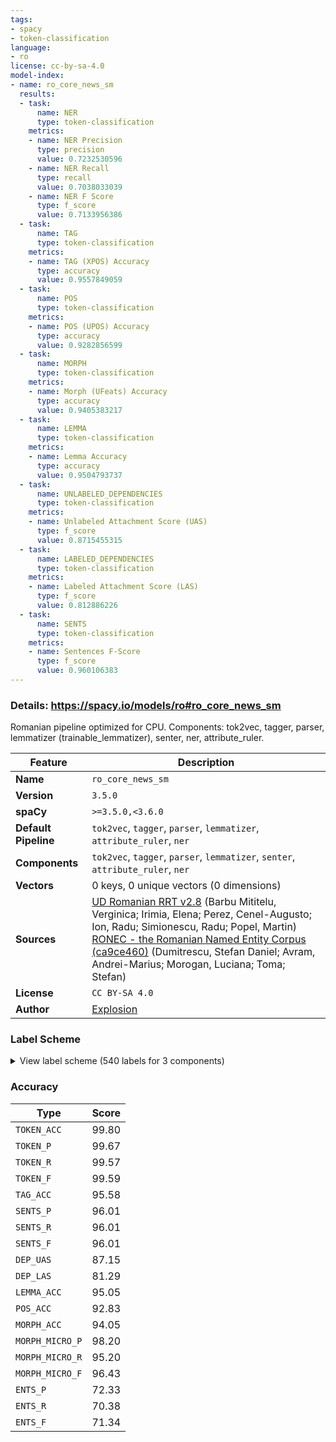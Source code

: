 ```yaml
---
tags:
- spacy
- token-classification
language:
- ro
license: cc-by-sa-4.0
model-index:
- name: ro_core_news_sm
  results:
  - task:
      name: NER
      type: token-classification
    metrics:
    - name: NER Precision
      type: precision
      value: 0.7232530596
    - name: NER Recall
      type: recall
      value: 0.7038033039
    - name: NER F Score
      type: f_score
      value: 0.7133956386
  - task:
      name: TAG
      type: token-classification
    metrics:
    - name: TAG (XPOS) Accuracy
      type: accuracy
      value: 0.9557849059
  - task:
      name: POS
      type: token-classification
    metrics:
    - name: POS (UPOS) Accuracy
      type: accuracy
      value: 0.9282856599
  - task:
      name: MORPH
      type: token-classification
    metrics:
    - name: Morph (UFeats) Accuracy
      type: accuracy
      value: 0.9405383217
  - task:
      name: LEMMA
      type: token-classification
    metrics:
    - name: Lemma Accuracy
      type: accuracy
      value: 0.9504793737
  - task:
      name: UNLABELED_DEPENDENCIES
      type: token-classification
    metrics:
    - name: Unlabeled Attachment Score (UAS)
      type: f_score
      value: 0.8715455315
  - task:
      name: LABELED_DEPENDENCIES
      type: token-classification
    metrics:
    - name: Labeled Attachment Score (LAS)
      type: f_score
      value: 0.812886226
  - task:
      name: SENTS
      type: token-classification
    metrics:
    - name: Sentences F-Score
      type: f_score
      value: 0.960106383
---
```

### Details: https://spacy.io/models/ro#ro_core_news_sm

Romanian pipeline optimized for CPU. Components: tok2vec, tagger, parser, lemmatizer (trainable_lemmatizer), senter, ner, attribute_ruler.

| Feature | Description |
| --- | --- |
| **Name** | `ro_core_news_sm` |
| **Version** | `3.5.0` |
| **spaCy** | `>=3.5.0,<3.6.0` |
| **Default Pipeline** | `tok2vec`, `tagger`, `parser`, `lemmatizer`, `attribute_ruler`, `ner` |
| **Components** | `tok2vec`, `tagger`, `parser`, `lemmatizer`, `senter`, `attribute_ruler`, `ner` |
| **Vectors** | 0 keys, 0 unique vectors (0 dimensions) |
| **Sources** | [UD Romanian RRT v2.8](https://github.com/UniversalDependencies/UD_Romanian-RRT) (Barbu Mititelu, Verginica; Irimia, Elena; Perez, Cenel-Augusto; Ion, Radu; Simionescu, Radu; Popel, Martin)<br />[RONEC - the Romanian Named Entity Corpus (ca9ce460)](https://github.com/dumitrescustefan/ronec) (Dumitrescu, Stefan Daniel; Avram, Andrei-Marius; Morogan, Luciana; Toma; Stefan) |
| **License** | `CC BY-SA 4.0` |
| **Author** | [Explosion](https://explosion.ai) |

### Label Scheme

<details>

<summary>View label scheme (540 labels for 3 components)</summary>

| Component | Labels |
| --- | --- |
| **`tagger`** | `ARROW`, `Af`, `Afcfp-n`, `Afcfson`, `Afcfsrn`, `Afcmpoy`, `Afcms-n`, `Afp`, `Afp-p-n`, `Afp-poy`, `Afp-srn`, `Afpf--n`, `Afpfp-n`, `Afpfp-ny`, `Afpfpoy`, `Afpfpry`, `Afpfson`, `Afpfsoy`, `Afpfsrn`, `Afpfsry`, `Afpm--n`, `Afpmp-n`, `Afpmpoy`, `Afpmpry`, `Afpms-n`, `Afpmsoy`, `Afpmsry`, `Afsfp-n`, `Afsfsrn`, `BULLET`, `COLON`, `COMMA`, `Ccssp`, `Ccsspy`, `Crssp`, `Csssp`, `Cssspy`, `DASH`, `DBLQ`, `Dd3-po---e`, `Dd3-po---o`, `Dd3fpo`, `Dd3fpr`, `Dd3fpr---e`, `Dd3fpr---o`, `Dd3fpr--y`, `Dd3fso`, `Dd3fso---e`, `Dd3fsr`, `Dd3fsr---e`, `Dd3fsr---o`, `Dd3fsr--yo`, `Dd3mpo`, `Dd3mpr`, `Dd3mpr---e`, `Dd3mpr---o`, `Dd3mso---e`, `Dd3msr`, `Dd3msr---e`, `Dd3msr---o`, `Dh1ms`, `Dh3fp`, `Dh3fso`, `Dh3fsr`, `Dh3mp`, `Dh3ms`, `Di3`, `Di3-----y`, `Di3--r---e`, `Di3-po`, `Di3-po---e`, `Di3-sr`, `Di3-sr---e`, `Di3-sr--y`, `Di3fp`, `Di3fpr`, `Di3fpr---e`, `Di3fso`, `Di3fso---e`, `Di3fsr`, `Di3fsr---e`, `Di3mp`, `Di3mpr`, `Di3mpr---e`, `Di3ms`, `Di3ms----e`, `Di3mso---e`, `Di3msr`, `Di3msr---e`, `Ds1fp-p`, `Ds1fp-s`, `Ds1fsop`, `Ds1fsos`, `Ds1fsrp`, `Ds1fsrs`, `Ds1fsrs-y`, `Ds1mp-p`, `Ds1mp-s`, `Ds1ms-p`, `Ds1ms-s`, `Ds1msrs-y`, `Ds2---s`, `Ds2fp-p`, `Ds2fp-s`, `Ds2fsrp`, `Ds2fsrs`, `Ds2mp-p`, `Ds2mp-s`, `Ds2ms-p`, `Ds2ms-s`, `Ds3---p`, `Ds3---s`, `Ds3---sy`, `Ds3fp-s`, `Ds3fsos`, `Ds3fsrs`, `Ds3mp-s`, `Ds3ms-s`, `Dw3--r---e`, `Dw3-po---e`, `Dw3fpr`, `Dw3fso---e`, `Dw3fsr`, `Dw3mpr`, `Dw3mso---e`, `Dw3msr`, `Dz3fsr---e`, `Dz3mso---e`, `Dz3msr---e`, `EQUAL`, `EXCL`, `EXCLHELLIP`, `GE`, `GT`, `HELLIP`, `I`, `LCURL`, `LPAR`, `LSQR`, `LT`, `M`, `Mc-p-d`, `Mc-p-l`, `Mc-s-b`, `Mc-s-d`, `Mc-s-l`, `Mcfp-l`, `Mcfp-ln`, `Mcfprln`, `Mcfprly`, `Mcfsoln`, `Mcfsrl`, `Mcfsrln`, `Mcfsrly`, `Mcmp-l`, `Mcms-ln`, `Mcmsrl`, `Mcmsrln`, `Mcmsrly`, `Mffprln`, `Mffsrln`, `Mlfpo`, `Mlfpr`, `Mlmpr`, `Mo---l`, `Mo---ln`, `Mo-s-r`, `Mofp-ln`, `Mofpoly`, `Mofprly`, `Mofs-l`, `Mofsoln`, `Mofsoly`, `Mofsrln`, `Mofsrly`, `Mompoly`, `Momprly`, `Moms-l`, `Moms-ln`, `Momsoly`, `Momsrly`, `Nc`, `Nc---n`, `Ncf--n`, `Ncfp-n`, `Ncfpoy`, `Ncfpry`, `Ncfs-n`, `Ncfson`, `Ncfsoy`, `Ncfsrn`, `Ncfsry`, `Ncfsryy`, `Ncfsvy`, `Ncm--n`, `Ncmp-n`, `Ncmpoy`, `Ncmpry`, `Ncms-n`, `Ncms-ny`, `Ncms-y`, `Ncmsoy`, `Ncmsrn`, `Ncmsry`, `Ncmsryy`, `Ncmsvn`, `Ncmsvy`, `Np`, `Npfson`, `Npfsoy`, `Npfsrn`, `Npfsry`, `Npmpoy`, `Npmpry`, `Npms-n`, `Npmsoy`, `Npmsry`, `PERCENT`, `PERIOD`, `PLUS`, `PLUSMINUS`, `Pd3-po`, `Pd3fpr`, `Pd3fso`, `Pd3fsr`, `Pd3mpo`, `Pd3mpr`, `Pd3mpr--y`, `Pd3mso`, `Pd3msr`, `Pi3--r`, `Pi3-po`, `Pi3-so`, `Pi3-sr`, `Pi3fpr`, `Pi3fso`, `Pi3fsr`, `Pi3mpr`, `Pi3mso`, `Pi3msr`, `Pi3msr--y`, `Pp1-pa--------w`, `Pp1-pa--y-----w`, `Pp1-pd--------s`, `Pp1-pd--------w`, `Pp1-pd--y-----w`, `Pp1-pr--------s`, `Pp1-sa--------s`, `Pp1-sa--------w`, `Pp1-sa--y-----w`, `Pp1-sd--------s`, `Pp1-sd--------w`, `Pp1-sd--y-----w`, `Pp1-sn--------s`, `Pp2-----------s`, `Pp2-pa--------w`, `Pp2-pa--y-----w`, `Pp2-pd--------w`, `Pp2-pd--y-----w`, `Pp2-pr--------s`, `Pp2-sa--------s`, `Pp2-sa--------w`, `Pp2-sa--y-----w`, `Pp2-sd--------s`, `Pp2-sd--------w`, `Pp2-sd--y-----w`, `Pp2-sn--------s`, `Pp2-so--------s`, `Pp2-sr--------s`, `Pp3-p---------s`, `Pp3-pd--------w`, `Pp3-pd--y-----w`, `Pp3-po--------s`, `Pp3-sd--------w`, `Pp3-sd--y-----w`, `Pp3-so--------s`, `Pp3fpa--------w`, `Pp3fpa--y-----w`, `Pp3fpr--------s`, `Pp3fs---------s`, `Pp3fsa--------w`, `Pp3fsa--y-----w`, `Pp3fso--------s`, `Pp3fsr--------s`, `Pp3fsr--y-----s`, `Pp3mpa--------w`, `Pp3mpa--y-----w`, `Pp3mpr--------s`, `Pp3ms---------s`, `Pp3msa--------w`, `Pp3msa--y-----w`, `Pp3mso--------s`, `Pp3msr--------s`, `Pp3msr--y-----s`, `Ps1fp-s`, `Ps1fsrp`, `Ps1fsrs`, `Ps1mp-p`, `Ps1ms-p`, `Ps2fp-s`, `Ps2fsrp`, `Ps2fsrs`, `Ps3---p`, `Ps3---s`, `Ps3fp-s`, `Ps3fsrs`, `Ps3mp-s`, `Ps3ms-s`, `Pw3--r`, `Pw3-po`, `Pw3-so`, `Pw3fpr`, `Pw3fso`, `Pw3mpr`, `Pw3mso`, `Px3--a--------s`, `Px3--a--------w`, `Px3--a--y-----w`, `Px3--d--------w`, `Px3--d--y-----w`, `Pz3-sr`, `Pz3fsr`, `QUEST`, `QUOT`, `Qf`, `Qn`, `Qs`, `Qs-y`, `Qz`, `Qz-y`, `RCURL`, `RPAR`, `RSQR`, `Rc`, `Rgp`, `Rgpy`, `Rgs`, `Rp`, `Rw`, `Rw-y`, `Rz`, `SCOLON`, `SLASH`, `STAR`, `Sp`, `Spsa`, `Spsay`, `Spsd`, `Spsg`, `Td-po`, `Tdfpr`, `Tdfso`, `Tdfsr`, `Tdmpr`, `Tdmso`, `Tdmsr`, `Tf-so`, `Tffpoy`, `Tffpry`, `Tffs-y`, `Tfmpoy`, `Tfms-y`, `Tfmsoy`, `Tfmsry`, `Ti-po`, `Tifp-y`, `Tifso`, `Tifsr`, `Timso`, `Timsr`, `Tsfp`, `Tsfs`, `Tsmp`, `Tsms`, `UNDERSC`, `Va--1`, `Va--1-----y`, `Va--1p`, `Va--1s`, `Va--1s----y`, `Va--2p`, `Va--2p----y`, `Va--2s`, `Va--2s----y`, `Va--3`, `Va--3-----y`, `Va--3p`, `Va--3p----y`, `Va--3s`, `Va--3s----y`, `Vag`, `Vag-------y`, `Vaii1`, `Vaii2s`, `Vaii3p`, `Vaii3s`, `Vail3p`, `Vail3s`, `Vaip1p`, `Vaip1s`, `Vaip2p`, `Vaip2s`, `Vaip3p`, `Vaip3p----y`, `Vaip3s`, `Vaip3s----y`, `Vais3p`, `Vais3s`, `Vam-2s`, `Vanp`, `Vap--sm`, `Vasp1p`, `Vasp1s`, `Vasp2p`, `Vasp2s`, `Vasp3`, `Vmg`, `Vmg-------y`, `Vmii1`, `Vmii1-----y`, `Vmii2p`, `Vmii2s`, `Vmii3p`, `Vmii3p----y`, `Vmii3s`, `Vmii3s----y`, `Vmil1`, `Vmil1p`, `Vmil2s`, `Vmil3p`, `Vmil3p----y`, `Vmil3s`, `Vmil3s----y`, `Vmip1p`, `Vmip1p----y`, `Vmip1s`, `Vmip1s----y`, `Vmip2p`, `Vmip2s`, `Vmip2s----y`, `Vmip3`, `Vmip3-----y`, `Vmip3p`, `Vmip3s`, `Vmip3s----y`, `Vmis1p`, `Vmis1s`, `Vmis3p`, `Vmis3p----y`, `Vmis3s`, `Vmis3s----y`, `Vmm-2p`, `Vmm-2s`, `Vmnp`, `Vmnp------y`, `Vmp--pf`, `Vmp--pm`, `Vmp--sf`, `Vmp--sm`, `Vmp--sm---y`, `Vmsp1p`, `Vmsp2p`, `Vmsp2s`, `Vmsp3`, `Vmsp3-----y`, `X`, `Y`, `Ya`, `Yn`, `Ynfsoy`, `Ynfsry`, `Ynmsoy`, `Ynmsry`, `Yp`, `Yp,Yn`, `Yp-sr`, `Yr`, `_SP` |
| **`parser`** | `ROOT`, `acl`, `advcl`, `advcl:tcl`, `advmod`, `advmod:tmod`, `amod`, `appos`, `aux`, `aux:pass`, `case`, `cc`, `cc:preconj`, `ccomp`, `ccomp:pmod`, `compound`, `conj`, `cop`, `csubj`, `csubj:pass`, `dep`, `det`, `expl`, `expl:impers`, `expl:pass`, `expl:poss`, `expl:pv`, `fixed`, `flat`, `goeswith`, `iobj`, `mark`, `nmod`, `nmod:tmod`, `nsubj`, `nsubj:pass`, `nummod`, `obj`, `obl`, `obl:agent`, `obl:pmod`, `orphan`, `parataxis`, `punct`, `vocative`, `xcomp` |
| **`ner`** | `DATETIME`, `EVENT`, `FACILITY`, `GPE`, `LANGUAGE`, `LOC`, `MONEY`, `NAT_REL_POL`, `NUMERIC_VALUE`, `ORDINAL`, `ORGANIZATION`, `PERIOD`, `PERSON`, `PRODUCT`, `QUANTITY`, `WORK_OF_ART` |

</details>

### Accuracy

| Type | Score |
| --- | --- |
| `TOKEN_ACC` | 99.80 |
| `TOKEN_P` | 99.67 |
| `TOKEN_R` | 99.57 |
| `TOKEN_F` | 99.59 |
| `TAG_ACC` | 95.58 |
| `SENTS_P` | 96.01 |
| `SENTS_R` | 96.01 |
| `SENTS_F` | 96.01 |
| `DEP_UAS` | 87.15 |
| `DEP_LAS` | 81.29 |
| `LEMMA_ACC` | 95.05 |
| `POS_ACC` | 92.83 |
| `MORPH_ACC` | 94.05 |
| `MORPH_MICRO_P` | 98.20 |
| `MORPH_MICRO_R` | 95.20 |
| `MORPH_MICRO_F` | 96.43 |
| `ENTS_P` | 72.33 |
| `ENTS_R` | 70.38 |
| `ENTS_F` | 71.34 |